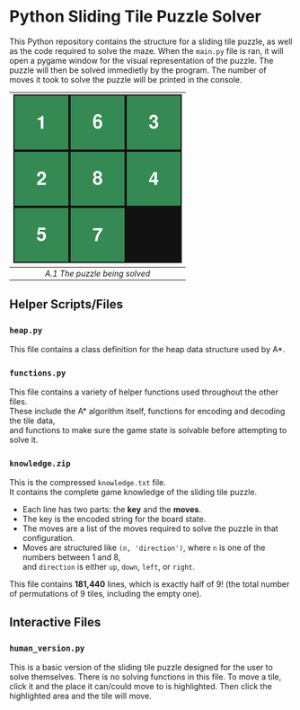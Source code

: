 # Python Sliding Tile Puzzle Solver

This Python repository contains the structure for a sliding tile puzzle, as well as the code required to solve the maze.
When the `main.py` file is ran, it will open a pygame window for the visual representation of the puzzle. The puzzle will then be solved immedietly by the program.
The number of moves it took to solve the puzzle will be printed in the console.

| ![alt text](res/puzzle_gif.gif) |
|:--:|
| *A.1 The puzzle being solved* |

## Helper Scripts/Files

### `heap.py`
This file contains a class definition for the heap data structure used by A*.

### `functions.py`
This file contains a variety of helper functions used throughout the other files.  
These include the A* algorithm itself, functions for encoding and decoding the tile data,  
and functions to make sure the game state is solvable before attempting to solve it.

### `knowledge.zip`
This is the compressed `knowledge.txt` file.  
It contains the complete game knowledge of the sliding tile puzzle.  

- Each line has two parts: the **key** and the **moves**.  
- The key is the encoded string for the board state.  
- The moves are a list of the moves required to solve the puzzle in that configuration.  
- Moves are structured like `(n, 'direction')`, where `n` is one of the numbers between 1 and 8,  
  and `direction` is either `up`, `down`, `left`, or `right`.
  
This file contains **181,440** lines, which is exactly half of $9!$ (the total number of permutations of 9 tiles, including the empty one).

## Interactive Files

### `human_version.py`
This is a basic version of the sliding tile puzzle designed for the user to solve themselves. There is no solving functions in this file. To move a tile, click it and the place it can/could move to is highlighted. Then click the highlighted area and the tile will move.
